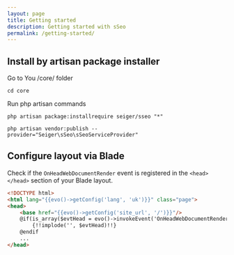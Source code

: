 ```yaml
---
layout: page
title: Getting started
description: Getting started with sSeo
permalink: /getting-started/
---
```


## Install by artisan package installer

Go to You /core/ folder

```console
cd core
```

Run php artisan commands

```console
php artisan package:installrequire seiger/sseo "*"
```

```console
php artisan vendor:publish --provider="Seiger\sSeo\sSeoServiceProvider"
```

## Configure layout via Blade

Check if the `OnHeadWebDocumentRender` event is registered in the `<head></head>` section of your Blade layout.

```html
<!DOCTYPE html>
<html lang="{{evo()->getConfig('lang', 'uk')}}" class="page">
<head>
    <base href="{{evo()->getConfig('site_url', '/')}}"/>
    @if(is_array($evtHead = evo()->invokeEvent('OnHeadWebDocumentRender')))
        {!!implode('', $evtHead)!!}
    @endif
    ...
</head>
```